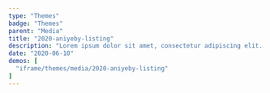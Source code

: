 ```yaml
---
type: "Themes"
badge: "Themes"
parent: "Media"
title: "2020-aniyeby-listing"
description: "Lorem ipsum dolor sit amet, consectetur adipiscing elit. Nunc tempus laoreet leo sit amet iaculis."
date: "2020-06-10"
demos: [
  "iframe/themes/media/2020-aniyeby-listing"
]
---
```

